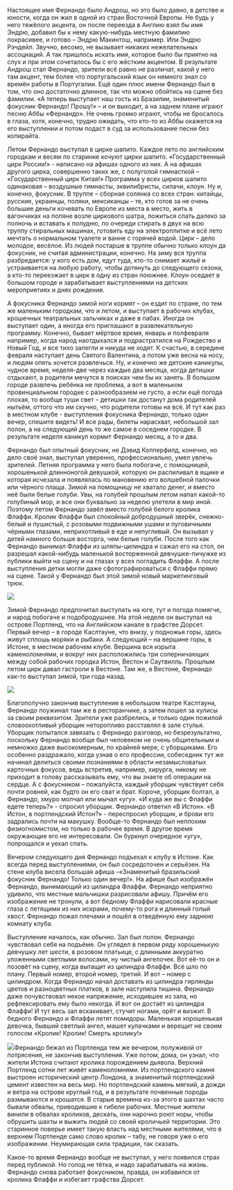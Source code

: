 Настоящее имя Фернандо было Андрош, но это было давно, в детстве и юности, когда он жил в одной из стран Восточной Европы. Не будь у него тяжёлого акцента, он после переезда в Англию взял бы имя Эндрю, добавил бы к нему какую-нибудь местную фамилию покрасивее, и готово – Эндрю Макинтош, например. Или Эндрю Рэчдейл. Звучно, весомо, не вызывает никаких нежелательных ассоциаций. А так пришлось искать имя, которое было бы приятно на слух и при этом сочеталось бы с его жёстким акцентом. В результате Андрош стал Фернандо, зрители всё равно не различат, какой у него там акцент, тем более что португальский язык он немного знал со времён работы в Португалии. Ещё один плюс имени Фернандо был в том, что оно достаточно длинное, так что можно обойтись на сцене без фамилии. «А теперь выступает наш гость из Бразилии, знаменитый фокусник Фернандо! Прошу!» – и он выходит, а на заднем плане играют песню Аббы «Фернандо». Не очень громко играют, чтобы не бросалось в глаза, хотя, конечно, трудно ожидать, что кто-то из Аббы окажется на его выступлении и потом подаст в суд за использование песни без копирайта.

Летом Фернандо выступал в цирке шапито. Каждое лето по английским городкам и весям по старинке кочуют цирки шапито. «Государственный цирк России!» - написано на афишах одного из них. А на афишах другого цирка, совершенно таких же, с полуголой гимнасткой – «Государственный цирк Китая!» Программа у всех цирков шапито одинаковая – воздушные гимнасты, эквилибристы, силачи, клоун. Ну и, конечно, фокусник. В труппе – сборная солянка со всех стран: китайцы, русские, украинцы, поляки, мексиканцы – те, кто готов за не очень большие деньги кочевать по Европе из места в место, жить в вагончиках на поляне возле циркового шатра, ложиться спать далеко за полночь и вставать к полудню, по очереди стирать в двух на всю труппу стиральных машинах, готовить еду на электроплитке и всё лето мечтать о нормальном туалете и ванне с горячей водой. Цирк – дело молодое, весёлое. Из людей постарше в труппе обычно только клоун да фокусник, не считая администрации, конечно. На зиму вся труппа разбредается: у кого есть дом, едут туда, кто-то снимает жильё и устраивается на любую работу, чтобы дотянуть до следующего сезона, а кто-то переезжает в цирк в одну из стран поюжнее. Клоун оседает в большом городе и зарабатывает выступлениями на детских мероприятиях и днях рождения.

А фокусника Фернандо зимой ноги кормят – он ездит по стране, по тем же маленьким городкам, что и летом, и выступает в рабочих клубах, крошечных театральных зальчиках и даже в пабах. Иногда он выступает один, а иногда его приглашают в развлекательную программу. Конечно, бывает мёртвое время, январь и полфевраля например, когда народ наотдыхался и подрастратился на Рождество и Новый Год, и все тихо залегли и никуда не ходят. К счастью, в середине февраля наступает день Святого Валентина, а потом уже весна на носу, и людям опять хочется развлечься. Ну, и конечно же детские каникулы, чудное время, неделя-две через каждые два месяца, когда детишки отдыхают, а родители мечутся в поисках чем бы их занять. В большом городе развлечь ребёнка не проблема, а вот в маленьком провинциальном городке с разнообразием не густо, а если ещё погода плохая, то вообще туши свет – детишки так достанут дома родителей нытьём, оттого что им скучно, что родители готовы на всё. И тут как раз в местном клубе - выступления фокусника Фернандо, только один вечер, спешите видеть! И все рады, билеты нарасхват, небольшой зал полон, а на следующий день то же самое в соседнем городке. В результате неделя каникул кормит Фернандо месяц, а то и два.

Фернандо был опытный фокусник, не Дэвид Копперфилд, конечно, но дело своё знал, выступал уверенно, профессионально, умел увлечь зрителей. Летняя программа у него была побогаче, с помощницей, хорошенькой длинноногой девушкой, которую он распиливал в ящике и которая исчезала и появлялась по мановению его волшебной палочки или чёрного плаща. Зимой на помощницу не хватало денег, и вместо неё были белые голуби. Увы, на голубей прошлым летом напал какой-то голубиный мор, и все они буквально за неделю улетели в мир иной. Поэтому летом Фернандо завёл вместо голубей белого кролика Флаффи. Кролик Флаффи был спокойный добродушный зверёк, снежно-белый и пушистый, с розовыми подвижными ушами и пуговичными чёрными глазами, неприхотливый в еде и непугливый. Он вызывал у детей намного больше восторга, чем белые голуби. После того как Фернандо вынимал Флаффи из шляпы-цилиндра и сажал его на стол, он разрешал какой-нибудь маленькой восторженной девчушке-пичужке из публики выйти на сцену и на глазах у всех погладить Флаффи. А после выступления детки могли даже сфотографироваться с Флаффи прямо на сцене. Такой у Фернандо был этой зимой новый маркетинговый трюк.

![](https://assets.discours.io/unsafe/900x/production/image/f27d21d0-a54a-11e8-bfc7-9b5979ddfe3f.jpeg)

Зимой Фернандо предпочитал выступать на юге, тут и погода помягче, и народ побогаче и подобродушнее. На этой неделе он выступал на острове Портленд, что на Английском канале в графстве Дорсет. Первый вечер – в городе Каслтауне, что внизу, у подножья горы, здесь живут сплошь моряки и рыбаки. А следующий – на вершине горы, в Истоне, в местном рабочем клубе. Вершина вся изрыта каменоломнями, и вокруг них расположились три соперничающих между собой рабочих городка Истон, Вестон и Саутвилль. Прошлым летом цирк давал гастроли в Вестоне. Там же, в Вестоне, Фернандо как-то выступал зимой, три года назад.

![](https://assets.discours.io/unsafe/900x/production/image/f2db9580-a54a-11e8-bfc7-9b5979ddfe3f.jpeg)

Благополучно закончив выступление в небольшом театре Каслтауна, Фернандо поужинал там же в ресторанчике, а затем пошел за кулисы за своим реквизитом. Зрители уже разбрелись, и только один пожилой словоохотливый уборщик неторопливо расставлял в зале стулья. Уборщик попытался завязать с Фернандо разговор, но безрезультатно, поскольку Фернандо вообще был человеком не очень общительным и немножко даже высокомерным, по крайней мере, с уборщиками. Его особенно раздражало, когда узнав о его профессии, собеседник тут же начинал делиться своими познаниями в области незамысловатых карточных фокусов, ведь встретив, например, хирурга, никому не приходит в голову рассказывать ему, что вы знаете об операции на сердце. А с фокусником – пожалуйста, каждый уборщик чувствует себя почти ровней, как будто он его сват и брат. Короче, уборщик болтал, а Фернандо, хмуро молчал или мычал «угу». «И куда же вы с Флаффи едете теперь?» - спросил уборщик. Фернандо ответил «В Истон». «В Истон, в портлендский Истон?» - переспросил уборщик, и брови его задрались почти на макушку. Вообще-то Фернандо был неплохим физиогномистом, но только в рабочее время. В другое время окружающие его не интересовали. Он буркнул очередное «угу», попрощался и уехал спать.

Вечером следующего дня Фернандо подъехал к клубу в Истоне. Как всегда перед выступлениями, он был сосредоточен и серьёзен. На стене клуба висела большая афиша –«Знаменитый бразильский фокусник Фернандо! Только один вечер!». На афише был изображён Фернандо, вынимающий из цилиндра Флаффи. Фернандо неприятно удивило, что местные мальчишки разрисовали афишу. Причём его изображение не тронули, а вот бедному Флаффи нарисовали красные глаза с летящими из них искрами, почему-то рога и длинный голый хвост. Фернандо пожал плечами и пошёл в отведённую ему заднюю комнату клуба.

Выступление началось, как обычно. Зал был полон. Фернандо чувствовал себя на подъёме. Он углядел в первом ряду хорошенькую девчушку лет шести, в розовом платьице, с длинными аккуратно уложенными светлыми волосами, ну чистый ангелочек. Вот её-то он и позовёт на сцену, когда вытащит из цилиндра Флаффи. Всё шло по плану. Первый номер, второй номер, третий. И вот – номер с цилиндром. Когда Фернандо начал доставать из цилиндра гирлянды цветов и разноцветных платков, в зале наступила тишина. Фернандо даже почувствовал некое напряжение, исходившее из зала, но рефлексировать ему было некогда. И вот он достаёт из цилиндра Флаффи! И тут весь зал вскакивает, стучит ногами, орёт и визжит. В бедного Фернандо и Флаффи летят помидоры. Маленькая хорошенькая девочка, бывший светлый ангел, машет кулачками и верещит не своим голосом «Кролик! Кролик! Смерть кролику!»

![](https://assets.discours.io/unsafe/900x/production/image/f353abb0-a54a-11e8-bfc7-9b5979ddfe3f.jpeg)Фернандо бежал из Портленда тем же вечером, полуживой от потрясения, не закончив выступления. Уже потом, дома, он узнал, что жители Истона считают кролика порождением дьявола. Верхний Портленд сотни лет живёт каменоломнями. Из портлендского камня выстроен исторический центр Лондона, а знаменитый портлендский цемент известен на весь мир. Но портлендский камень мягкий, а дожди и ветра на острове круглый год, и в результате почвенные породы размываются и крошатся. В старые времена из-за этого в шахтах часто бывали обвалы, приводившие к гибели рабочих. Местные жители винили в обвалах кроликов, дескать, они нарочно роют норы, чтобы обрушить шахты и выжить людей со своей кроличьей территории. Это старинное поверье имеет такую власть над местными жителями, что в верхнем Портленде само слово кролик – табу, не говоря уже о его изображении. Неумирающая сила традиции, так сказать.

Какое-то время Фернандо вообще не выступал, у него появился страх перед публикой. Но голод не тётка, и надо зарабатывать на жизнь. Фернандо снова работает фокусником, правда, он избавился от кролика Флаффи и избегает графства Дорсет.
